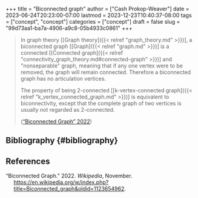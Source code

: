 +++
title = "Biconnected graph"
author = ["Cash Prokop-Weaver"]
date = 2023-06-24T20:23:00-07:00
lastmod = 2023-12-23T10:40:37-08:00
tags = ["concept", "concept"]
categories = ["concept"]
draft = false
slug = "99d73aa1-ba7a-4906-a9c8-05b4933c0861"
+++

> In graph theory [[Graph theory]({{< relref "graph_theory.md" >}})], a biconnected graph [[Graph]({{< relref "graph.md" >}})] is a connected [[Connected graph]({{< relref "connectivity_graph_theory.md#connected-graph" >}})] and "nonseparable" graph, meaning that if any one vertex were to be removed, the graph will remain connected. Therefore a biconnected graph has no articulation vertices.
>
> The property of being 2-connected [[k-vertex-connected graph]({{< relref "k_vertex_connected_graph.md" >}})] is equivalent to biconnectivity, except that the complete graph of two vertices is usually not regarded as 2-connected.
>
> (<a href="#citeproc_bib_item_1">“Biconnected Graph” 2022</a>)


## Bibliography {#bibliography}

## References

<style>.csl-entry{text-indent: -1.5em; margin-left: 1.5em;}</style><div class="csl-bib-body">
  <div class="csl-entry"><a id="citeproc_bib_item_1"></a>“Biconnected Graph.” 2022. <i>Wikipedia</i>, November. <a href="https://en.wikipedia.org/w/index.php?title=Biconnected_graph&oldid=1123654962">https://en.wikipedia.org/w/index.php?title=Biconnected_graph&#38;oldid=1123654962</a>.</div>
</div>
